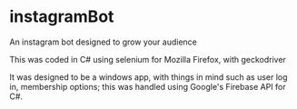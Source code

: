 # instagramBot

An instagram bot designed to grow your audience

This was coded in C# using selenium for Mozilla Firefox, with geckodriver

It was designed to be a windows app, with things in mind such as user log in, membership options; this was handled using Google's Firebase API for C#.
